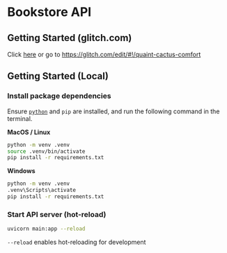# Bookstore API

## Getting Started (glitch.com)

Click [here](https://glitch.com/edit/#!/quaint-cactus-comfort) or go to https://glitch.com/edit/#!/quaint-cactus-comfort

## Getting Started (Local)

### Install package dependencies

Ensure [`python`](https://www.python.org) and `pip` are installed, and run the following command in the terminal.

**MacOS / Linux**

```sh
python -m venv .venv
source .venv/bin/activate
pip install -r requirements.txt
```

**Windows**

```sh
python -m venv .venv
.venv\Scripts\activate
pip install -r requirements.txt
```

### Start API server (hot-reload)

```sh
uvicorn main:app --reload
```

`--reload` enables hot-reloading for development
